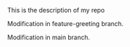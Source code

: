 This is the description of my repo

Modification in feature-greeting branch.

Modification in main branch.

